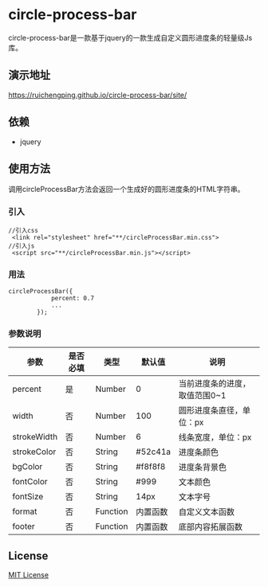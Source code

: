 # circle-process-bar
circle-process-bar是一款基于jquery的一款生成自定义圆形进度条的轻量级Js库。

## 演示地址

https://ruichengping.github.io/circle-process-bar/site/

## 依赖

- jquery

## 使用方法
调用circleProcessBar方法会返回一个生成好的圆形进度条的HTML字符串。

### 引入 
```
//引入css
 <link rel="stylesheet" href="**/circleProcessBar.min.css">
//引入js
 <script src="**/circleProcessBar.min.js"></script>
```
### 用法
```
circleProcessBar({
            percent: 0.7
            ...
        });
```

### 参数说明

参数 | 是否必填 |类型|默认值 |说明
---|---|---|---|---
percent | 是 | Number| 0 |当前进度条的进度，取值范围0~1
width | 否|Number|100|圆形进度条直径，单位：px
strokeWidth|否|Number|6|线条宽度，单位：px
strokeColor|否|String|#52c41a|进度条颜色
bgColor|否|String|#f8f8f8|进度条背景色
fontColor|否|String|#999|文本颜色
fontSize|否|String|14px|文本字号
format|否|Function|内置函数|自定义文本函数
footer|否|Function|内置函数|底部内容拓展函数

## License
[MIT License](https://en.wikipedia.org/wiki/MIT_License)
